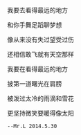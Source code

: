 
我要去看得最远的地方

和你手舞足蹈聊梦想

像从来没有失过望受过伤

还相信敢飞就有天空那样

我要在看得最远的地方

披第一道曙光在肩膀

被泼过太冷的雨滴和雪花

更坚持微笑要暖得像太阳

`--Mr.L 2014.5.30`

